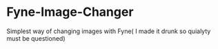 # Fyne-Image-Changer
Simplest way of changing images with Fyne( I made it drunk so quialyty must be questioned)
